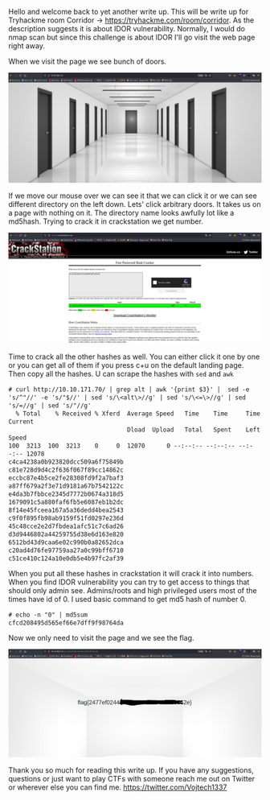 Hello and welcome back to yet another write up. This will be write up for Tryhackme room Corridor -> https://tryhackme.com/room/corridor.
As the description suggests it is about IDOR vulnerability. Normally, I would do nmap scan but since this challenge
is about IDOR I'll go visit the web page right away. 

When we visit the page we see bunch of doors. 

![alt text](https://github.com/vojtechsmola/CTF-write-ups/blob/main/Tryhackme-Write-Ups/THM-Corridor-Write-Up/images/doors.png?raw=true)

If we move our mouse over we can see it that we can click it or we can see
different directory on the left down. Lets' click arbitrary doors. It takes us on a page with nothing on it.
The directory name looks awfully lot like a md5hash. Trying to crack it in crackstation we get number.

![alt text](https://github.com/vojtechsmola/CTF-write-ups/blob/main/Tryhackme-Write-Ups/THM-Corridor-Write-Up/images/crackstation.png?raw=true)

Time to crack all the other hashes as well. You can either click it one by one or you can get all of them
if you press c+u on the default landing page. Then copy all the hashes. U can scrape the hashes with ```sed``` and ```awk```
```
# curl http://10.10.171.70/ | grep alt | awk '{print $3}' |  sed -e 's/^"//' -e 's/"$//' | sed 's/\<alt\>//g' | sed 's/\<=\>//g' | sed 's/=//g' | sed 's/"//g'
  % Total    % Received % Xferd  Average Speed   Time    Time     Time  Current
                                 Dload  Upload   Total   Spent    Left  Speed
100  3213  100  3213    0     0  12070      0 --:--:-- --:--:-- --:--:-- 12078
c4ca4238a0b923820dcc509a6f75849b
c81e728d9d4c2f636f067f89cc14862c
eccbc87e4b5ce2fe28308fd9f2a7baf3
a87ff679a2f3e71d9181a67b7542122c
e4da3b7fbbce2345d7772b0674a318d5
1679091c5a880faf6fb5e6087eb1b2dc
8f14e45fceea167a5a36dedd4bea2543
c9f0f895fb98ab9159f51fd0297e236d
45c48cce2e2d7fbdea1afc51c7c6ad26
d3d9446802a44259755d38e6d163e820
6512bd43d9caa6e02c990b0a82652dca
c20ad4d76fe97759aa27a0c99bff6710
c51ce410c124a10e0db5e4b97fc2af39
```

When you put all these hashes in crackstation it will crack it into numbers. When you find IDOR vulnerability 
you can try to get access to things that should only admin see. Admins/roots and high privileged users most of the times
have id of 0. I used basic command to get md5 hash of number 0.

```
# echo -n "0" | md5sum
cfcd208495d565ef66e7dff9f98764da
```

Now we only need to visit the page and we see the flag.

![alt text](https://github.com/vojtechsmola/CTF-write-ups/blob/main/Tryhackme-Write-Ups/THM-Corridor-Write-Up/images/flag.png?raw=true)

Thank you so much for reading this write up. If you have any suggestions, questions or just want to play CTFs with someone reach me out 
on Twitter or wherever else you can find me.
https://twitter.com/Vojtech1337
